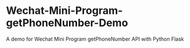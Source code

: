 # Wechat-Mini-Program-getPhoneNumber-Demo

A demo for Wechat Mini Program getPhoneNumber API with Python Flask
